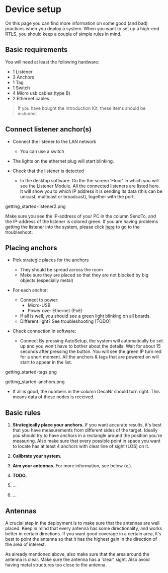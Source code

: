 # Device setup
On this page you can find more information on some good (and bad) practices when you deploy a system. When you want to set up a high-end RTLS, you should keep a couple of simple rules in mind.

## Basic requirements
You will need at least the following hardware:

* 1 Listener
* 3 Anchors
* 1 Tag
* 1 Switch
* 4 Micro usb cables (type B)
* 2 Ethernet cables

> If you have bought the Introduction Kit, these items should be included.

## Connect listener anchor(s)
* Connect the listener to the LAN network
  - You can use a switch
* The lights on the ethernet plug will start blinking.

* Check that the listener is detected
  - In the desktop software: Go the the screen 'Floor' in which you will see the Listener Module. All the connected listeners are listed here. It will show you to which IP address it is sending its data (this can be unicast, multicast or broadcast), together with the port.

getting_started-listener2.png

Make sure you see the IP-address of your PC in the column SendTo, and the IP-address of the listener is colored green.
If you are having problems getting the listener into the system, please click [here](troubleshoot_enet.html) to go to the troubleshoot.

## Placing anchors
* Pick strategic places for the anchors
  - They should be spread across the room
  - Make sure they are placed so that they are not blocked by big objects (especially metal)

* For each anchor:
  - Connect to power:
    + Micro-USB
    + Power over Ethernet (PoE)
  - If all is well, you should see a green light blinking on all boards.
  - Different light? See troubleshooting [TODO]

* Check connection in software:
  - Connect By pressing AutoSetup, the system will automatically be set up and you won't have to bother about the details. Wait for about 15 seconds after pressing the button. You will see the green IP turn red for a short moment. All the anchors & tags that are powered on will start to appear in the list.

getting_started-tags.png

getting_started-anchors.png

  - If all is good, the numbers in the column DecaNr should turn right. This means data of these nodes is received.

## Basic rules

1. **Strategically place your anchors.**
If you want accurate results, it's best that you have measurements from different sides of the target. Ideally you should try to have anchors in a rectangle around the position you're measuring.
Also make sure that every possible point in space you want to locate has at least 4 anchors with clear line of sight (LOS) on it.

2. **Calibrate your system.**

3. **Aim your antennas**.
For more information, see below (x.).

4. **TODO.**

5. ...

6. ...


## Antennas
A crucial step in the deployment is to make sure that the antennas are well placed. Keep in mind that every antenna has some directionality, and works better in certain directions.
If you want good coverage in a certain area, it's best to point the antenna so that it has the highest gain in the direction of the area of interest.

As already mentioned above, also make sure that the area around the antenna is clear. Make sure the antenna has a 'clear' sight. Also avoid having metal structures too close to the antenna.

